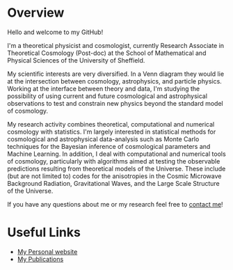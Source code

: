 # Overview

Hello and welcome to my GitHub!

I'm a theoretical physicist and cosmologist, currently Research Associate in Theoretical Cosmology (Post-doc) at the School of Mathematical and Physical Sciences of the University of Sheffield.


My scientific interests are very diversified. In a Venn diagram they would lie at the intersection between cosmology, astrophysics, and particle physics. Working at the interface between theory and data, I'm studying the possibility of using current and future cosmological and astrophysical observations to test and constrain new physics beyond the standard model of cosmology.

My research activity combines theoretical, computational and numerical cosmology with statistics. I'm largely interested in statistical methods for cosmological and astrophysical data-analysis such as Monte Carlo techniques for the Bayesian inference of cosmological parameters and Machine Learning.  In addition, I deal with computational and numerical tools of cosmology, particularly with algorithms aimed at testing the observable predictions resulting from theoretical models of the Universe. These include (but are not limited to) codes for the anisotropies in the Cosmic Microwave Background Radiation, Gravitational Waves, and the Large Scale Structure of the Universe. 

If you have any questions about me or my research feel free to [contact me](mailto:w.giare@sheffield.ac.uk)!


# Useful Links 

- [My Personal website](https://www.williamgiare.com/)
- [My Publications](https://inspirehep.net/authors/1775973?ui-citation-summary=true)



